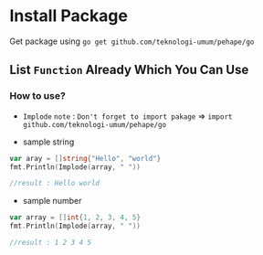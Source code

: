# Install Package

Get package using
`go get github.com/teknologi-umum/pehape/go`

## List `Function` Already Which You Can Use

### How to use?
 * `Implode`
   `note` : `Don't forget to import pakage` => `import github.com/teknologi-umum/pehape/go`
  - sample string   
```go
var aray = []string{"Hello", "world"}
fmt.Println(Implode(array, " "))

//result : Hello world
```
  - sample number
```go
var array = []int{1, 2, 3, 4, 5}
fmt.Println(Implode(array, " "))

//result : 1 2 3 4 5
```

